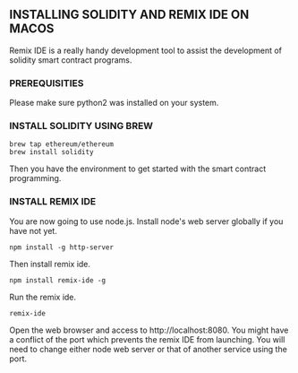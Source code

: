 ## INSTALLING SOLIDITY AND REMIX IDE ON MACOS

Remix IDE is a really handy development tool to assist the development of solidity smart contract programs.


### PREREQUISITIES
Please make sure python2 was installed on your system.

### INSTALL SOLIDITY USING BREW
    brew tap ethereum/ethereum
    brew install solidity

Then you have the environment to get started with the smart contract programming.

### INSTALL REMIX IDE
You are now going to use node.js. Install node's web server globally if you have not yet.

    npm install -g http-server

Then install remix ide.

    npm install remix-ide -g

Run the remix ide.

    remix-ide

Open the web browser and access to http://localhost:8080. You might have a conflict of the port which prevents the remix IDE from launching. You will need to change either node web server or that of another service using the port.
